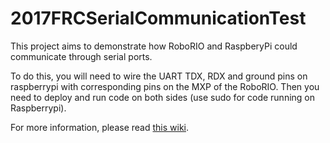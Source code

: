 # 2017FRCSerialCommunicationTest

This project aims to demonstrate how RoboRIO and RaspberyPi could communicate through serial ports. 

To do this, you will need to wire the UART TDX, RDX and ground pins on raspberrypi with corresponding pins on the MXP of the RoboRIO. Then you need to deploy and run code on both sides (use sudo for code running on Raspberrypi).

For more information, please read [this wiki](https://github.com/WilliamHuang-cn/2017FRCVisionTrial/wiki/Using-a-coprocessor-with-RoboRIO).
